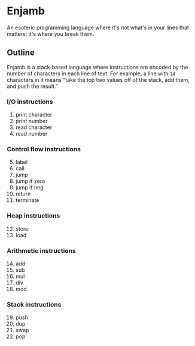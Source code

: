 # Enjamb

An esoteric programming language where it's not what's in your lines that matters: it's where you break them.

## Outline

Enjamb is a stack-based language where instructions are encoded by the number of characters in each line of text. For example, a line with `14` characters in it means "take the top two values off of the stack, add them, and push the result." 

### I/O instructions
1. print character
2. print number
3. read character
4. read number

### Control flow instructions
5. label
6. call
7. jump
8. jump if zero
9. jump if neg
10. return
11. terminate

### Heap instructions
12. store
13. load

### Arithmetic instructions
14. add
15. sub
16. mul
17. div
18. mod

### Stack instructions
19. push  
20. dup
21. swap
22. pop